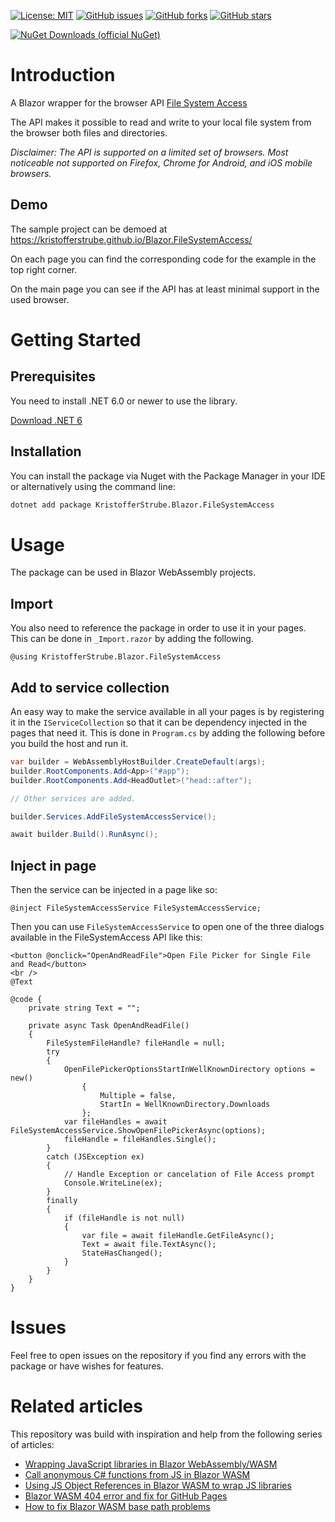 [![License: MIT](https://img.shields.io/badge/License-MIT-yellow.svg)](/LICENSE.md)
[![GitHub issues](https://img.shields.io/github/issues/KristofferStrube/Blazor.FileSystemAccess)](https://github.com/KristofferStrube/Blazor.FileSystemAccess/issues)
[![GitHub forks](https://img.shields.io/github/forks/KristofferStrube/Blazor.FileSystemAccess)](https://github.com/KristofferStrube/Blazor.FileSystemAccess/network/members)
[![GitHub stars](https://img.shields.io/github/stars/KristofferStrube/Blazor.FileSystemAccess)](https://github.com/KristofferStrube/Blazor.FileSystemAccess/stargazers)

[![NuGet Downloads (official NuGet)](https://img.shields.io/nuget/dt/KristofferStrube.Blazor.FileSystemAccess?label=NuGet%20Downloads)](https://www.nuget.org/packages/KristofferStrube.Blazor.FileSystemAccess/)  

# Introduction
A Blazor wrapper for the browser API [File System Access](https://wicg.github.io/file-system-access)

The API makes it possible to read and write to your local file system from the browser both files and directories.

_Disclaimer: The API is supported on a limited set of browsers. Most noticeable not supported on Firefox, Chrome for Android, and iOS mobile browsers._

## Demo
The sample project can be demoed at https://kristofferstrube.github.io/Blazor.FileSystemAccess/

On each page you can find the corresponding code for the example in the top right corner.

On the main page you can see if the API has at least minimal support in the used browser.

# Getting Started
## Prerequisites
You need to install .NET 6.0 or newer to use the library.

[Download .NET 6](https://dotnet.microsoft.com/download/dotnet/6.0)

## Installation
You can install the package via Nuget with the Package Manager in your IDE or alternatively using the command line:
```bash
dotnet add package KristofferStrube.Blazor.FileSystemAccess
```

# Usage
The package can be used in Blazor WebAssembly projects.
## Import
You also need to reference the package in order to use it in your pages. This can be done in `_Import.razor` by adding the following.
```razor
@using KristofferStrube.Blazor.FileSystemAccess
```
## Add to service collection
An easy way to make the service available in all your pages is by registering it in the `IServiceCollection` so that it can be dependency injected in the pages that need it. This is done in `Program.cs` by adding the following before you build the host and run it.
```csharp
var builder = WebAssemblyHostBuilder.CreateDefault(args);
builder.RootComponents.Add<App>("#app");
builder.RootComponents.Add<HeadOutlet>("head::after");

// Other services are added.

builder.Services.AddFileSystemAccessService();

await builder.Build().RunAsync();
```
## Inject in page
Then the service can be injected in a page like so:
```razor
@inject FileSystemAccessService FileSystemAccessService;
```
Then you can use `FileSystemAccessService` to open one of the three dialogs available in the FileSystemAccess API like this:
```razor
<button @onclick="OpenAndReadFile">Open File Picker for Single File and Read</button>
<br />
@Text

@code {
    private string Text = "";

    private async Task OpenAndReadFile()
    {
        FileSystemFileHandle? fileHandle = null;
        try
        {
            OpenFilePickerOptionsStartInWellKnownDirectory options = new()
                {
                    Multiple = false,
                    StartIn = WellKnownDirectory.Downloads
                };
            var fileHandles = await FileSystemAccessService.ShowOpenFilePickerAsync(options);
            fileHandle = fileHandles.Single();
        }
        catch (JSException ex)
        {
            // Handle Exception or cancelation of File Access prompt
            Console.WriteLine(ex);
        }
        finally
        {
            if (fileHandle is not null)
            {
                var file = await fileHandle.GetFileAsync();
                Text = await file.TextAsync();
                StateHasChanged();
            }
        }
    }
}
```

# Issues
Feel free to open issues on the repository if you find any errors with the package or have wishes for features.

# Related articles
This repository was build with inspiration and help from the following series of articles:

- [Wrapping JavaScript libraries in Blazor WebAssembly/WASM](https://blog.elmah.io/wrapping-javascript-libraries-in-blazor-webassembly-wasm/)
- [Call anonymous C# functions from JS in Blazor WASM](https://blog.elmah.io/call-anonymous-c-functions-from-js-in-blazor-wasm/)
- [Using JS Object References in Blazor WASM to wrap JS libraries](https://blog.elmah.io/using-js-object-references-in-blazor-wasm-to-wrap-js-libraries/)
- [Blazor WASM 404 error and fix for GitHub Pages](https://blog.elmah.io/blazor-wasm-404-error-and-fix-for-github-pages/)
- [How to fix Blazor WASM base path problems](https://blog.elmah.io/how-to-fix-blazor-wasm-base-path-problems/)
